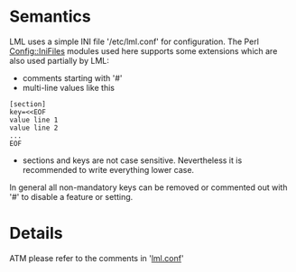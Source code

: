 # Semantics #

LML uses a simple INI file '/etc/lml.conf' for configuration. The Perl [Config::IniFiles](http://search.cpan.org/~shlomif/Config-IniFiles-2.66/lib/Config/IniFiles.pm) modules used here supports some extensions which are also used partially by LML:
  * comments starting with '#'
  * multi-line values like this
```
[section]
key=<<EOF
value line 1
value line 2
...
EOF
```
  * sections and keys are not case sensitive. Nevertheless it is recommended to write everything lower case.

In general all non-mandatory keys can be removed or commented out with '#' to disable a feature or setting.

# Details #

ATM please refer to the comments in '[lml.conf](http://code.google.com/p/lml/source/browse/etc/lml.conf)'